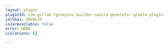 ```yaml
---
layout: plugin
pluginId: com.gitlab.tguseynov.builder-source-generator-gradle-plugin
jarSha1: INVALID
isJarAvailable: false
error: NONE
violations: []

---
```

